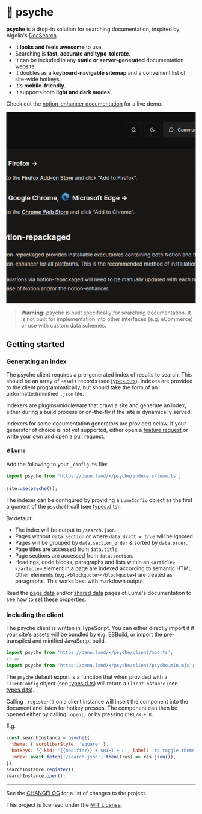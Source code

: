 # 🧠 psyche

**psyche** is a drop-in solution for searching documentation,
inspired by Algolia's [DocSearch](https://docsearch.algolia.com/).

- It **looks and feels awesome** to use.
- Searching is **fast, accurate and typo-tolerate**.
- It can be included in any **static or server-generated** documentation website.
- It doubles as a **keyboard-navigable sitemap** and a convenient list of site-wide hotkeys.
- It's **mobile-friendly**.
- It supports both **light and dark modes**.

Check out the [notion-enhancer documentation](http://notion-enhancer.github.io/) for a live demo.

![](psyche.gif)

> **Warning:** psyche is built specifically for searching documentation.
> It is not built for implementation into other interfaces (e.g. eCommerce)
> or use with custom data schemes.

## Getting started

### Generating an index

The psyche client requires a pre-generated index of results to search.
This should be an array of `Result` records (see [types.d.ts](./types.d.ts#L10)).
Indexes are provided to the client programmatically, but should take the
form of an unformatted/minified `.json` file.

Indexers are plugins/middleware that crawl a site and generate an index,
either during a build process or on-the-fly if the site is dynamically served.

Indexers for some documentation generators are provided below.
If your generator of choice is not yet supported, either open a
[feature request](https://github.com/dragonwocky/psyche/issues)
or write your own and open a [pull request](https://github.com/dragonwocky/psyche/pulls).

#### [🔥 Lume](https://lumeland.github.io/)

Add the following to your `_config.ts` file:

```ts
import psyche from 'https://deno.land/x/psyche/indexers/lume.ts';

site.use(psyche());
```

The indexer can be configured by providing a `LumeConfig` object
as the first argument of the `psyche()` call (see [types.d.ts](./types.d.ts#L117)).

By default:

- The index will be output to `/search.json`.
- Pages without `data.section` or where `data.draft = true` will be ignored.
- Pages will be grouped by `data.section_order` & sorted by `data.order`.
- Page titles are accessed from `data.title`.
- Page sections are accessed from `data.section`.
- Headings, code blocks, paragraphs and lists within an `<article></article>` element
  in a page are indexed according to semantic HTML. Other elements (e.g.
  `<blockquote></blockquote>`) are treated as paragraphs. This works best
  with markdown output.

Read the [page data](https://lumeland.github.io/creating-pages/page-data/)
and/or [shared data](https://lumeland.github.io/creating-pages/shared-data/)
pages of Lume's documentation to see how to set these properties.

### Including the client

The psyche client is written in TypeScript. You can either directly import
it if your site's assets will be bundled by e.g. [ESBuild](https://esbuild.github.io/),
or import the pre-transpiled and minified JavaScript build.

```js
import psyche from 'https://deno.land/x/psyche/client/mod.ts';
// or
import psyche from 'https://deno.land/x/psyche/client/psyche.min.mjs';
```

The `psyche` default export is a function that when provided with
a `ClientConfig` object (see [types.d.ts](./types.d.ts#31)) will
return a `ClientInstance` (see [types.d.ts](./types.d.ts#100)).

Calling `.register()` on a client instance will insert the component
into the document and listen for hotkey presses. The component can
then be opened either by calling `.open()` or by pressing `CTRL/⌘ + K`.

E.g.

```js
const searchInstance = psyche({
  theme: { scrollbarStyle: 'square' },
  hotkeys: [{ kbd: '{{modifier}} + SHIFT + L', label: 'to toggle theme' }],
  index: await fetch('/search.json').then((res) => res.json()),
});
searchInstance.register();
searchInstance.open();
```

---

See the [CHANGELOG](CHANGELOG.md) for a list of changes to the project.

This project is licensed under the [MIT License](LICENSE).
